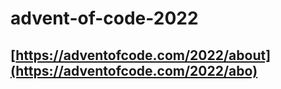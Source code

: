 # advent-of-code-2022

## [https://adventofcode.com/2022/about](https://adventofcode.com/2022/abo)

